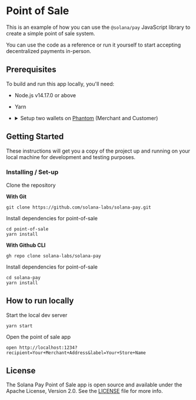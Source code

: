 # Point of Sale

This is an example of how you can use the `@solana/pay` JavaScript library to create a simple point of sale system.

You can use the code as a reference or run it yourself to start accepting decentralized payments in-person.

## Prerequisites

To build and run this app locally, you'll need:

-   Node.js v14.17.0 or above
-   Yarn
-   <details>
        <summary> Setup two wallets on <a href="https://phantom.app">Phantom</a> (Merchant and Customer) </summary>

    #### 1. Create merchant wallet

    Follow the [guide][1] on how to create a wallet. This wallet will provide the recipient address.

    #### 2. Create customer wallet

    Follow the [guide][1] on how to create another wallet. This wallet will be paying for the goods/services.

    #### 3. Set Phantom to connect to devnet

    1. Click the settings icon in the Phantom window
    2. Select the "Change network" option and select "Devnet"

    #### 4. Airdrop SOL to customer wallet

    Use [solfaucet][3] to airdrop SOL to the customer wallet.

    > You'll need SOL in the customer wallet to pay for the goods/services + transaction fees

 </details>

## Getting Started

These instructions will get you a copy of the project up and running on your local machine for development and testing purposes.

### Installing / Set-up

Clone the repository

**With Git**

```shell
git clone https://github.com/solana-labs/solana-pay.git
```

Install dependencies for point-of-sale

```shell
cd point-of-sale
yarn install
```

**With Github CLI**

```shell
gh repo clone solana-labs/solana-pay
```

Install dependencies for point-of-sale

```shell
cd solana-pay
yarn install
```

## How to run locally

Start the local dev server

```shell
yarn start
```

Open the point of sale app

```shell
open http://localhost:1234?recipient=Your+Merchant+Address&label=Your+Store+Name
```

## License

The Solana Pay Point of Sale app is open source and available under the Apache License, Version 2.0. See the [LICENSE](./LICENSE) file for more info.

<!-- Links -->

[1]: https://help.phantom.app/hc/en-us/articles/4406388623251-How-to-create-a-new-wallet
[3]: https://solfaucet.com/
